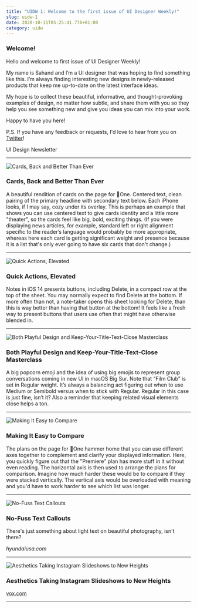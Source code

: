 ```yaml
---
title: "UIDW 1: Welcome to the first issue of UI Designer Weekly!"
slug: uidw-1
date: 2020-10-11T05:25:41.776+01:00
category: uidw
---
```


### Welcome!

Hello and welcome to first issue of UI Designer Weekly!

My name is Sahand and I’m a UI designer that was hoping to find something like this. I’m always finding interesting new designs in newly-released products that keep me up-to-date on the latest interface ideas.

My hope is to collect these beautiful, informative, and thought-provoking examples of design, no matter how subtle, and share them with you so they help you see something new and give you ideas you can mix into your work.

Happy to have you here!

P.S. If you have any feedback or requests, I'd love to hear from you on [Twitter](https://twitter.com/sahandnayebaziz)!

UI Design Newsletter 

---

![](https://assets.sahandnayebaziz.org/cards-back-and-better-than-ever.jpeg "Cards, Back and Better Than Ever")

### Cards, Back and Better Than Ever

A beautiful rendition of cards on the page for One. Centered text, clean pairing of the primary headline with secondary text below. Each iPhone looks, if I may say, cozy under its overlay. This is perhaps an example that shows you can use centered text to give cards identity and a little more "theater", so the cards feel like big, bold, exciting things. (If you were displaying news articles, for example, standard left or right alignment specific to the reader’s language would probably be more appropriate, whereas here each card is getting significant weight and presence because it is a list that's only ever going to have six cards that don't change.)

---

![](https://assets.sahandnayebaziz.org/quick-actions-elevated.jpeg "Quick Actions, Elevated")

### Quick Actions, Elevated

Notes in iOS 14 presents buttons, including Delete, in a compact row at the top of the sheet. You may normally expect to find Delete at the bottom. If more often than not, a note-taker opens this sheet looking for Delete, than this is way better than having that button at the bottom! It feels like a fresh way to present buttons that users use often that might have otherwise blended in.

---

![](https://assets.sahandnayebaziz.org/both-playful-design-and-keep-your-title-text-close-masterclass.jpeg "Both Playful Design and Keep-Your-Title-Text-Close Masterclass")

### Both Playful Design and Keep-Your-Title-Text-Close Masterclass

A big popcorn emoji and the idea of using big emojis to represent group conversations coming in new UI in macOS Big Sur. Note that “Film Club” is set in Regular weight. It’s always a balancing act figuring out when to use Medium or Semibold versus when to stick with Regular. Regular in this case is just fine, isn’t it? Also a reminder that keeping related visual elements close helps a ton.

---

![](https://assets.sahandnayebaziz.org/making-it-easy-to-compare.jpeg "Making It Easy to Compare")

### Making It Easy to Compare

The plans on the page for One hammer home that you can use different axes together to complement and clarify your displayed information. Here, you quickly figure out that the "Premiere" plan has more stuff in it without even reading. The horizontal axis is then used to arrange the plans for comparison. Imagine how much harder these would be to compare if they were stacked vertically. The vertical axis would be overloaded with meaning and you'd have to work harder to see which list was longer.

---

![](https://assets.sahandnayebaziz.org/no-fuss-text-callouts.jpeg "No-Fuss Text Callouts") 

### No-Fuss Text Callouts

There's just something about light text on beautiful photography, isn't there?

*hyundaiusa.com*

---

![](https://assets.sahandnayebaziz.org/aesthetics-taking-instagram-slideshows-to-new-heights.jpeg "Aesthetics Taking Instagram Slideshows to New Heights")

### Aesthetics Taking Instagram Slideshows to New Heights

[vox.com](https://www.vox.com/the-goods/21359098/social-justice-slideshows-instagram-activism) 

---